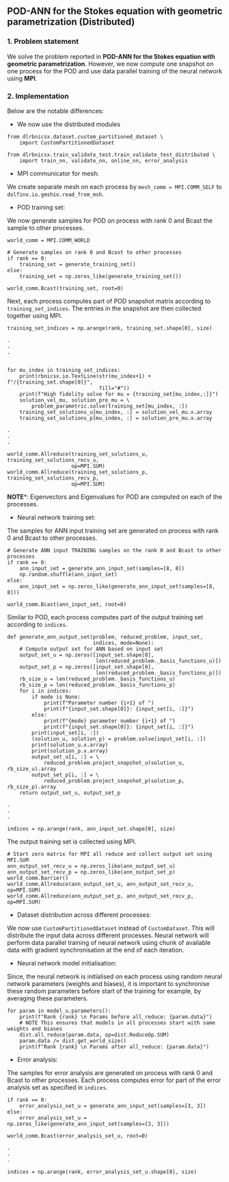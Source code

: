 ## POD-ANN for the Stokes equation with geometric parametrization (Distributed) ##

### 1. Problem statement

We solve the problem reported in **POD-ANN for the Stokes equation with geometric parametrization**. However, we now compute one snapshot on one process for the POD and use data parallel training of the neural network using **MPI**.

### 2. Implementation

Below are the notable differences:

- We now use the distributed modules

```
from dlrbnicsx.dataset.custom_partitioned_dataset \
    import CustomPartitionedDataset

from dlrbnicsx.train_validate_test.train_validate_test_distributed \
    import train_nn, validate_nn, online_nn, error_analysis
```

- MPI communicator for mesh:

We create separate mesh on each process by ```mesh_comm = MPI.COMM_SELF``` to ```dolfinx.io.gmshio.read_from_msh```.

- POD training set:

We now generate samples for POD on process with rank 0 and Bcast the sample to other processes.

```
world_comm = MPI.COMM_WORLD

# Generate samples on rank 0 and Bcast to other processes
if rank == 0:
    training_set = generate_training_set()
else:
    training_set = np.zeros_like(generate_training_set())

world_comm.Bcast(training_set, root=0)
```

Next, each process computes part of POD snapshot matrix according to ```training_set_indices```. The entries in the snapshot are then collected together using MPI.
```
training_set_indices = np.arange(rank, training_set.shape[0], size)

.
.
.


for mu_index in training_set_indices:
    print(rbnicsx.io.TextLine(str(mu_index+1) + f"/{training_set.shape[0]}",
                              fill="#"))
    print(f"High fidelity solve for mu = {training_set[mu_index,:]}")
    solution_vel_mu, solution_pre_mu = \
        problem_parametric.solve(training_set[mu_index, :])
    training_set_solutions_u[mu_index, :] = solution_vel_mu.x.array
    training_set_solutions_p[mu_index, :] = solution_pre_mu.x.array

.
.
.

world_comm.Allreduce(training_set_solutions_u, training_set_solutions_recv_u,
                     op=MPI.SUM)
world_comm.Allreduce(training_set_solutions_p, training_set_solutions_recv_p,
                     op=MPI.SUM)
```

**NOTE***: Eigenvectors and Eigenvalues for POD are computed on each of the processes.

- Neural network training set:

The samples for ANN input training set are generated on process with rank 0 and Bcast to other processes.

```
# Generate ANN input TRAINING samples on the rank 0 and Bcast to other processes
if rank == 0:
    ann_input_set = generate_ann_input_set(samples=[8, 8])
    np.random.shuffle(ann_input_set)
else:
    ann_input_set = np.zeros_like(generate_ann_input_set(samples=[8, 8]))

world_comm.Bcast(ann_input_set, root=0)
```

Similar to POD, each process computes part of the output training set according to ```indices```.

```
def generate_ann_output_set(problem, reduced_problem, input_set,
                            indices, mode=None):
    # Compute output set for ANN based on input set
    output_set_u = np.zeros([input_set.shape[0],
                             len(reduced_problem._basis_functions_u)])
    output_set_p = np.zeros([input_set.shape[0],
                             len(reduced_problem._basis_functions_p)])
    rb_size_u = len(reduced_problem._basis_functions_u)
    rb_size_p = len(reduced_problem._basis_functions_p)
    for i in indices:
        if mode is None:
            print(f"Parameter number {i+1} of ")
            print(f"{input_set.shape[0]}: {input_set[i, :]}")
        else:
            print(f"{mode} parameter number {i+1} of ")
            print(f"{input_set.shape[0]}: {input_set[i, :]}")
        print(input_set[i, :])
        (solution_u, solution_p) = problem.solve(input_set[i, :])
        print(solution_u.x.array)
        print(solution_p.x.array)
        output_set_u[i, :] = \
            reduced_problem.project_snapshot_u(solution_u, rb_size_u).array
        output_set_p[i, :] = \
            reduced_problem.project_snapshot_p(solution_p, rb_size_p).array
    return output_set_u, output_set_p

.
.
.

indices = np.arange(rank, ann_input_set.shape[0], size)
```

The output training set is collected using MPI.

```
# Start zero matrix for MPI all reduce and collect output set using MPI.SUM
ann_output_set_recv_u = np.zeros_like(ann_output_set_u)
ann_output_set_recv_p = np.zeros_like(ann_output_set_p)
world_comm.Barrier()
world_comm.Allreduce(ann_output_set_u, ann_output_set_recv_u, op=MPI.SUM)
world_comm.Allreduce(ann_output_set_p, ann_output_set_recv_p, op=MPI.SUM)
```

- Dataset distribution across different processes:

We now use ```CustomPartitionedDataset``` instead of ```CustomDataset```. This will distribute the input data across different processes. Neural network will perform data parallel training of neural network using chunk of available data with gradient synchronisation at the end of each iteration.

- Neural network model initialisation:

Since, the neural network is initialised on each process using random neural network parameters (weights and biases), it is important to synchronise these random parameters before start of the training for example, by averaging these parameters.

```
for param in model_u.parameters():
    print(f"Rank {rank} \n Params before all_reduce: {param.data}")
    # NOTE This ensures that models in all processes start with same weights and biases
    dist.all_reduce(param.data, op=dist.ReduceOp.SUM)
    param.data /= dist.get_world_size()
    print(f"Rank {rank} \n Params after all_reduce: {param.data}")
```

- Error analysis:

The samples for error analysis are generated on process with rank 0 and Bcast to other processes. Each process computes error for part of the error analysis set as specified in ```indices```.

```
if rank == 0:
    error_analysis_set_u = generate_ann_input_set(samples=[3, 3])
else:
    error_analysis_set_u = np.zeros_like(generate_ann_input_set(samples=[3, 3]))

world_comm.Bcast(error_analysis_set_u, root=0)

.
.
.

indices = np.arange(rank, error_analysis_set_u.shape[0], size)
```
